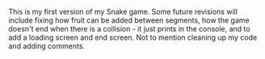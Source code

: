 This is my first version of my Snake game. Some future revisions will include fixing how fruit can be added between segments, how the game doesn't end when there is a collision - it just prints in the console,
and to add a loading screen and end screen. Not to mention cleaning up my code and adding comments.
